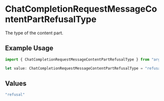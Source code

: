 # ChatCompletionRequestMessageContentPartRefusalType

The type of the content part.

## Example Usage

```typescript
import { ChatCompletionRequestMessageContentPartRefusalType } from "argot-open-ai/models/components";

let value: ChatCompletionRequestMessageContentPartRefusalType = "refusal";
```

## Values

```typescript
"refusal"
```